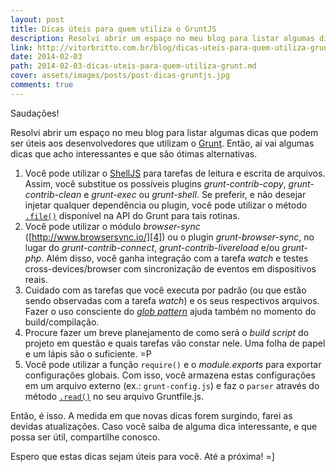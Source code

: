 ```yaml
---
layout: post
title: Dicas úteis para quem utiliza o GruntJS
description: Resolvi abrir um espaço no meu blog para listar algumas dicas que podem ser úteis aos desenvolvedores que utilizam o Grunt. Então, aí vai algumas dicas que acho interessantes e que são ótimas alternativas.
link: http://vitorbritto.com.br/blog/dicas-uteis-para-quem-utiliza-grunt/
date: 2014-02-03
path: 2014-02-03-dicas-uteis-para-quem-utiliza-grunt.md
cover: assets/images/posts/post-dicas-gruntjs.jpg
comments: true
---
```


Saudações!

Resolvi abrir um espaço no meu blog para listar algumas dicas que podem ser úteis aos desenvolvedores que utilizam o [Grunt][1]. Então, aí vai algumas dicas que acho interessantes e que são ótimas alternativas.

1. Você pode utilizar o [ShellJS][2] para tarefas de leitura e escrita de arquivos. Assim, você substitue os possíveis plugins _grunt-contrib-copy_, _grunt-contrib-clean_ e _grunt-exec_ ou _grunt-shell_. Se preferir, e não desejar injetar qualquer dependência ou plugin, você pode utilizar o método [`.file()`][3] disponível na API do Grunt para tais rotinas.
2. Você pode utilizar o módulo _browser-sync_ ([http://www.browsersync.io/][4]) ou o plugin _grunt-browser-sync_, no lugar do _grunt-contrib-connect_, _grunt-contrib-livereload_ e/ou _grunt-php_. Além disso, você ganha integração com a tarefa _watch_ e testes cross-devices/browser com sincronização de eventos em dispositivos reais.
3. Cuidado com as tarefas que você executa por padrão (ou que estão sendo observadas com a tarefa _watch_) e os seus respectivos arquivos. Fazer o uso consciente do [_glob pattern_][5] ajuda também no momento do build/compilação.
4. Procure fazer um breve planejamento de como será o _build script_ do projeto em questão e quais tarefas vão constar nele. Uma folha de papel e um lápis são o suficiente. =P
5. Você pode utilizar a função `require()` e o _module.exports_ para exportar configurações globais. Com isso, você armazena estas configurações em um arquivo externo (ex.: `grunt-config.js`) e faz o `parser` através do método [`.read()`][6] no seu arquivo Gruntfile.js.

Então, é isso. A medida em que novas dicas forem surgindo, farei as devidas atualizações. Caso você saiba de alguma dica interessante, e que possa ser útil, compartilhe conosco.

Espero que estas dicas sejam úteis para você. Até a próxima! =]

[1]: http://gruntjs.com
[2]: http://documentup.com/arturadib/shelljs
[3]: http://gruntjs.com/api/grunt.file
[4]: http://www.browsersync.io/
[5]: http://gruntjs.com/configuring-tasks#globbing-patterns
[6]: http://gruntjs.com/api/grunt.file#reading-and-writing

